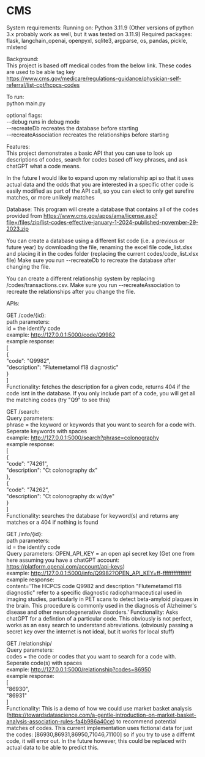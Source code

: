 # CMS

System requirements:
Running on: Python 3.11.9 (Other versions of python 3.x probably work as well, but it was tested on 3.11.9)
Required packages: flask, langchain_openai, openpyxl, sqlite3, argparse, os, pandas, pickle, mlxtend  

Background:  
This project is based off medical codes from the below link. These codes are used to be able tag key   
https://www.cms.gov/medicare/regulations-guidance/physician-self-referral/list-cpt/hcpcs-codes  

To run:  
python main.py  
  
optional flags:  
--debug runs in debug mode   
--recreateDb  recreates the database before starting  
--recreateAssociation  recreates the relationships before starting  
  
Features:  
This project demonstrates a basic API that you can use to look up descriptions of codes, search for codes based off key phrases, and ask chatGPT what a code means.  

In the future I would like to expand upon my relationship api so that it uses actual data and the odds that you are interested in a specific other code is easily modified as part of the API call, so you can elect to only get surefire matches, or more unlikely matches  
  
Database:
This program will create a database that contains all of the codes provided from https://www.cms.gov/apps/ama/license.asp?file=/files/zip/list-codes-effective-january-1-2024-published-november-29-2023.zip  
  
You can create a database using a different list code (i.e. a previous or future year) by downloading the file, renaming the excel file code_list.xlsx and placing it in the codes folder (replacing the current codes/code_list.xlsx file) Make sure you run --recreateDb to recreate the database after changing the file.  

You can create a different relationship system by replacing /codes/transactions.csv. Make sure you run --recreateAssociation to recreate the relationships after you change the file.  
  
APIs:  
  
GET /code/{id}:  
	path parameters:  
		id = the identify code  
	example: http://127.0.0.1:5000/code/Q9982  
	example response:  
		[  
			{  
    			"code": "Q9982",  
    			"description": "Flutemetamol f18 diagnostic"  
			}  
		]  
	Functionality: fetches the description for a given code, returns 404 if the code isnt in the database. If you only include part of a code, you will get all the matching codes (try "Q9" to see this)  
  
GET /search:  
	Query parameters:   
		phrase = the keyword or keywords that you want to search for a code with. Seperate keywords with spaces  
	example: http://127.0.0.1:5000/search?phrase=colonography  
	example response:   
		[  
		    {  
		        "code": "74261",  
		        "description": "Ct colonography dx"  
		    },  
		    {  
		        "code": "74262",  
		        "description": "Ct colonography dx w/dye"  
		    }  
		]  
	Functionality: searches the database for keyword(s) and returns any matches or a 404 if nothing is found  
  
GET /info/{id}:  
	path parameters:  
		id = the identify code  
	Query parameters: 
		OPEN_API_KEY = an open api secret key (Get one from here assuming you have a chatGPT account: https://platform.openai.com/account/api-keys)  
	example: http://127.0.0.1:5000/info/Q9982?OPEN_API_KEY=ff-ffffffffffffffff  
	example response:   
		content='The HCPCS code Q9982 and description "Flutemetamol f18 diagnostic" refer to a specific diagnostic radiopharmaceutical used in imaging studies, particularly in PET scans to detect beta-amyloid plaques in the brain. This procedure is commonly used in the diagnosis of Alzheimer\'s disease and other neurodegenerative disorders.'
	Functionality: Asks chatGPT for a defintion of a particular code. This obviously is not perfect, works as an easy search to understand abreviations. (obviously passing a secret key over the internet is not ideal, but it works for local stuff)  
  
GET /relationship/  
	Query parameters:  
		codes = the code or codes that you want to search for a code with. Seperate code(s) with spaces  
	example: http://127.0.0.1:5000/relationship?codes=86950  
	example response:  
		[  
    		"86930",  
    		"86931"  
		]  
	Functionality: This is a demo of how we could use market basket analysis (https://towardsdatascience.com/a-gentle-introduction-on-market-basket-analysis-association-rules-fa4b986a40ce) to recommend potential matches of codes. This current implementation uses fictional data for just the codes: [86930,86931,86950,71046,71100] so if you try to use a differnt code, it will error out. In the future however, this could be replaced with actual data to be able to predict this.